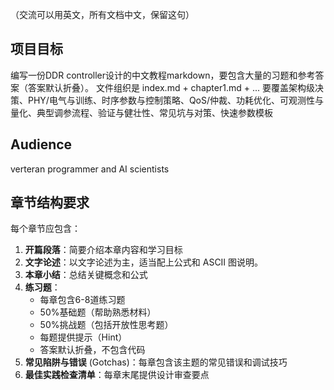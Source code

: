 （交流可以用英文，所有文档中文，保留这句）

## 项目目标
编写一份DDR controller设计的中文教程markdown，要包含大量的习题和参考答案（答案默认折叠）。
文件组织是 index.md + chapter1.md + ...
要覆盖架构级决策、PHY/电气与训练、时序参数与控制策略、QoS/仲裁、功耗优化、可观测性与量化、典型调参流程、验证与健壮性、常见坑与对策、快速参数模板

## Audience
verteran programmer and AI scientists

## 章节结构要求
每个章节应包含：
1. **开篇段落**：简要介绍本章内容和学习目标
2. **文字论述**：以文字论述为主，适当配上公式和 ASCII 图说明。
3. **本章小结**：总结关键概念和公式
4. **练习题**：
   - 每章包含6-8道练习题
   - 50%基础题（帮助熟悉材料）
   - 50%挑战题（包括开放性思考题）
   - 每题提供提示（Hint）
   - 答案默认折叠，不包含代码
5. **常见陷阱与错误** (Gotchas)：每章包含该主题的常见错误和调试技巧
6. **最佳实践检查清单**：每章末尾提供设计审查要点
